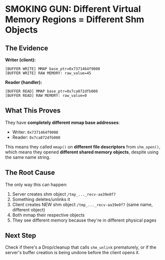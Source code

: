 # SMOKING GUN: Different Virtual Memory Regions = Different Shm Objects

## The Evidence

**Writer (client):**
```
[BUFFER WRITE] MMAP base_ptr=0x7371464f9000
[BUFFER WRITE] RAW MEMORY: raw_value=45
```

**Reader (handler):**
```
[BUFFER READ] MMAP base_ptr=0x7ca872dfb000
[BUFFER READ] RAW MEMORY: raw_value=0
```

## What This Proves

They have **completely different mmap base addresses**:
- Writer: `0x7371464f9000`
- Reader: `0x7ca872dfb000`

This means they called `mmap()` on **different file descriptors** from `shm_open()`, which means they opened **different shared memory objects**, despite using the same name string.

## The Root Cause

The only way this can happen:
1. Server creates shm object `/tmp_..._recv-aa39e0f7`
2. Something deletes/unlinks it
3. Client creates NEW shm object `/tmp_..._recv-aa39e0f7` (same name, different object)
4. Both mmap their respective objects
5. They see different memory because they're in different physical pages

## Next Step

Check if there's a Drop/cleanup that calls `shm_unlink` prematurely, or if the server's buffer creation is being undone before the client opens it.
